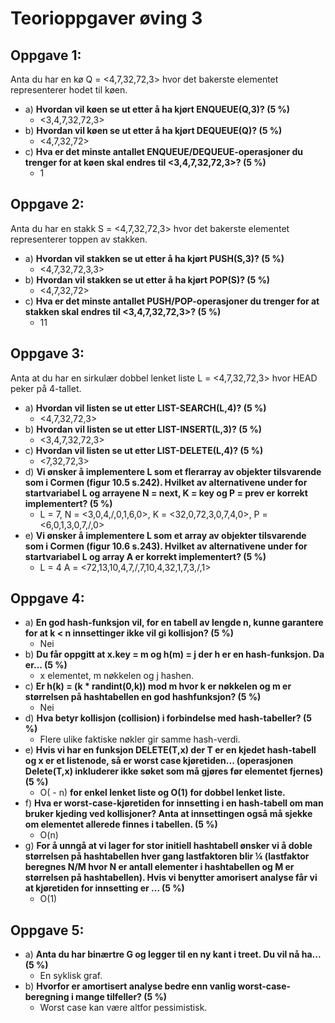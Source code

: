 # Teorioppgaver øving 3
## Oppgave 1:
Anta du har en kø Q = <4,7,32,72,3> hvor det bakerste elementet representerer hodet til køen.
 - a) **Hvordan vil køen se ut etter å ha kjørt ENQUEUE(Q,3)? (5 %)**
   - <3,4,7,32,72,3>
 - b) **Hvordan vil køen se ut etter å ha kjørt DEQUEUE(Q)? (5 %)**
   - <4,7,32,72>
 - c) **Hva er det minste antallet ENQUEUE/DEQUEUE-operasjoner du trenger for at køen skal endres til <3,4,7,32,72,3>? (5 %)**
   - 1

## Oppgave 2:
Anta du har en stakk S = <4,7,32,72,3> hvor det bakerste elementet representerer toppen av stakken.
 - a) **Hvordan vil stakken se ut etter å ha kjørt PUSH(S,3)? (5 %)**
   - <4,7,32,72,3,3>
 - b) **Hvordan vil stakken se ut etter å ha kjørt POP(S)? (5 %)**
   - <4,7,32,72>
 - c) **Hva er det minste antallet PUSH/POP-operasjoner du trenger for at stakken skal endres til <3,4,7,32,72,3>? (5 %)**
   - 11

## Oppgave 3:
Anta at du har en sirkulær dobbel lenket liste L = <4,7,32,72,3> hvor HEAD peker på 4-tallet.
 - a) **Hvordan vil listen se ut etter LIST-SEARCH(L,4)? (5 %)**
   - <4,7,32,72,3>
 - b) **Hvordan vil listen se ut etter LIST-INSERT(L,3)? (5 %)**
   - <3,4,7,32,72,3>
 - c) **Hvordan vil listen se ut etter LIST-DELETE(L,4)? (5 %)**
   - <7,32,72,3>
 - d) **Vi ønsker å implementere L som et flerarray av objekter tilsvarende som i Cormen (figur 10.5 s.242). Hvilket av alternativene under for startvariabel L og arrayene N = next, K = key og P = prev er korrekt implementert? (5 %)**
   - L = 7, N = <3,0,4,/,0,1,6,0>, K = <32,0,72,3,0,7,4,0>, P = <6,0,1,3,0,7,/,0>
 - e) **Vi ønsker å implementere L som et array av objekter tilsvarende som i Cormen (figur 10.6 s.243). Hvilket av alternativene under for startvariabel L og array A er korrekt implementert? (5 %)**
   - L = 4 A = <72,13,10,4,7,/,7,10,4,32,1,7,3,/,1>

## Oppgave 4:
 - a) **En god hash-funksjon vil, for en tabell av lengde n, kunne garantere for at k < n innsettinger ikke vil gi kollisjon? (5 %)**
   - Nei
 - b) **Du får oppgitt at x.key = m og h(m) = j der h er en hash-funksjon. Da er... (5 %)**
   - x elementet, m nøkkelen og j hashen.
 - c) **Er h(k) = (k * randint(0,k)) mod m hvor k er nøkkelen og m er størrelsen på hashtabellen en god hashfunksjon? (5 %)**
   - Nei
 - d) **Hva betyr kollisjon (collision) i forbindelse med hash-tabeller? (5 %)**
   - Flere ulike faktiske nøkler gir samme hash-verdi.
 - e) **Hvis vi har en funksjon DELETE(T,x) der T er en kjedet hash-tabell og x er et listenode, så er worst case kjøretiden... (operasjonen Delete(T,x) inkluderer ikke søket som må gjøres før elementet fjernes) (5 %)**
   - O( - n) **for enkel lenket liste og O(1) for dobbel lenket liste.**
 - f) **Hva er worst-case-kjøretiden for innsetting i en hash-tabell om man bruker kjeding ved kollisjoner? Anta at innsettingen også må sjekke om elementet allerede finnes i tabellen. (5 %)**
   - O(n)
 - g) **For å unngå at vi lager for stor initiell hashtabell ønsker vi å doble størrelsen på hashtabellen hver gang lastfaktoren blir ¼ (lastfaktor beregnes N/M hvor N er antall elementer i hashtabellen og M er størrelsen på hashtabellen). Hvis vi benytter amorisert analyse får vi at kjøretiden for innsetting er ... (5 %)**
   - O(1)

## Oppgave 5:
 - a) **Anta du har binærtre G og legger til en ny kant i treet. Du vil nå ha... (5 %)**
   - En syklisk graf.
 - b) **Hvorfor er amortisert analyse bedre enn vanlig worst-case-beregning i mange tilfeller? (5 %)**
   - Worst case kan være altfor pessimistisk.